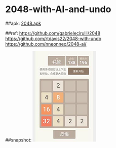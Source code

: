 # 2048-with-AI-and-undo
##apk: 
<a href="2048-ai-undo.apk">2048.apk</a>

##ref:
https://github.com/gabrielecirulli/2048
https://github.com/rtdavis22/2048-with-undo
https://github.com/nneonneo/2048-ai/

##snapshot:
<img src="snapshot.jpg"/>


